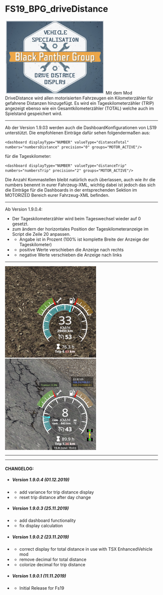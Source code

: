 # FS19_BPG_driveDistance
![DriveDistance Ingame](https://github.com/BlackyBPG/FS19_BPG_driveDistance/blob/master/logo_driveDistance.png "DriveDistance Logo")
Mit dem Mod DriveDistance wird allen motorisierten Fahrzeugen ein Kilometerzähler für gefahrene Distanzen hinzugefügt. Es wird ein Tageskilometerzähler (TRIP) angezeigt ebenso wie ein Gesamtkilometerzähler (TOTAL) welche auch im Spielstand gespeichert wird.

------------
Ab der Version 1.9.03 werden auch die DashboardKonfigurationen von LS19 unterstützt.
Die empfohlenen Einträge dafür sehen folgendermaßen aus: 

    <dashboard displayType="NUMBER" valueType="distanceTotal" numbers="numbersDistance" precision="0" groups="MOTOR_ACTIVE"/>


für die Tageskilometer: 

    <dashboard displayType="NUMBER" valueType="distanceTrip" numbers="numbersTrip" precision="2" groups="MOTOR_ACTIVE"/>

Die Anzahl Kommastellen bleibt natürlich euch überlassen, auch wie ihr die numbers benennt in eurer Fahrzeug-XML, wichtig dabei ist jedoch das sich die Einträge für die Dashboards in der entsprechenden Sektion im MOTORIZED Bereich eurer Fahrzeug-XML befinden.

------------
Ab Version 1.9.0.4:
- Der Tageskilometerzähler wird beim Tageswechsel wieder auf 0 gesetzt.
- zum ändern der horizontales Position der Tageskilometeranzeige im Script die Zeile 20 anpassen.
- - Angabe ist in Prozent (100% ist komplette Breite der Anzeige der Tageskilometer)
- - positive Werte verschieben die Anzeige nach rechts
- - negative Werte verschieben die Anzeige nach links

------------

![DriveDistance Ingame](https://github.com/BlackyBPG/FS19_BPG_driveDistance/blob/master/bpg_driveDistance.png "DriveDistance Ingame")  ![DriveDistance Ingame](https://github.com/BlackyBPG/FS19_BPG_driveDistance/blob/master/bpg_driveDistance%2BEVM.png "DriveDistance Ingame+EMV")

------------

------------

#### CHANGELOG:

- ##### Version 1.9.0.4 (01.12.2019)
- - add variance for trip distance display
- - reset trip distance after day change

- ##### Version 1.9.0.3 (25.11.2019)
- - add dashboard functionality
- - fix display calculation


- ##### Version 1.9.0.2 (23.11.2019)
- - correct display for total distance in use with TSX EnhancedVehicle mod
- - remove decimal for total distance
- - colorize decimal for trip distance


- ##### Version 1.9.0.1 (11.11.2019)
- - Initial Release for Fs19
